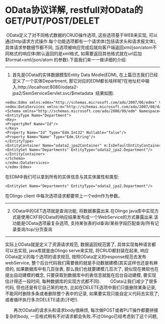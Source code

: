# OData协议详解, restfull对OData的GET/PUT/POST/DELET

 OData定义了对不同格式数据的CRUD操作选项, 这些选项基于WEB来实现, 可以通过http请求方式操作.每个功能选项都有一个请求体(包括请求头和请求报文体), 具体请求参数细节都不同, 当选项被响应完成后就向客户端返回xml/json/atom不同格式的响应体(默认返回的是xml格式, 如需要返回其他格式就在url后加$format=xml/json/atom 的参数).下面我们来一一做详细的介绍:

--- 
1. 首先是OData的实体数据模型Entity Data Modle(EDM), 在上篇日志我们已经定义了一个实体Department, 那它对应的EDM都长啥样呢?在地址栏中输入:http://localhost:8080/odata2-jpa2/SemServiceServlet.svc/$metadata  结果如图:

```
<edmx:Edmx xmlns:edmx="http://schemas.microsoft.com/ado/2007/06/edmx" Version="1.0">
<edmx:DataServices xmlns:m="http://schemas.microsoft.com/ado/2007/08/dataservices/metadata" m:DataServiceVersion="1.0">
<Schema xmlns="http://schemas.microsoft.com/ado/2008/09/edm" Namespace="odata2_jpa2">
<EntityType Name="Department">
<Key>
<PropertyRef Name="Id"/>
</Key>
<Property Name="Id" Type="Edm.Int32" Nullable="false"/>
<Property Name="Name" Type="Edm.String"/>
</EntityType>
<EntityContainer Name="odata2_jpa2Container" m:IsDefaultEntityContainer="true">
<EntitySet Name="Departments" EntityType="odata2_jpa2.Department"/>
</EntityContainer>
</Schema>
</edmx:DataServices>
</edmx:Edmx>
```

在EDM中我们可以拿到所有的实体信息与其实体属性和类型:
```
<EntitySet Name="Departments" EntityType="odata2_jpa2.Department"/> 
```
在Olingo client 中每次选项请求都要带上一个edm作为参数。

---
2. OData中的GET选项就是查询功能, 将数据暴露出来.在Olingo java库中实现方式是使用CXF将OData的响应结果发布成一个WebService的方式暴露出来.该功能是OData选项最复杂选项, 支持某张表的id查询/某些字段匹配查询/所有记录查询/top/分页查询
---
实际上OData就是定义了资源请求规范, 数据返回规范罢了, 具体实现每种语言都可以去实现, java库就是由Olingo serve来实现, 将CRUD都封装在起来, 响应OData定义的每个选项的请求规范, 按照OData定义的response规范去发布webService, 整个后台代码我们需要做的就是手动数据建模(其实这样也还是有麻烦的, 如果数据库中有几百张表, 那么我们也就要建模几百次了, 貌似现在微软也在提出自动建模的概念, 只要获取到数据库中的表信息就能在后台自动建模, 要实现估计得还一段时间, 每种数据库的实现方式都不同).
       OData让我们减少了很多代码, 但也还是有它自己笨的地方, 比如在DELETE选项中我们只能删除某条记录, 不能同时删除多条或者删除整个表中的记录, 如果要实现只能自定义代码去实现了, 或者循环执行多次DELETE请求(汗吧!).

       再次OData的请求头和请求body很麻烦, 每次做POST或者PUT操作都要拼接复杂的body, 一旦格式稍有不对请求都会失败.不过Olingo已经考虑到了这个问题, 

